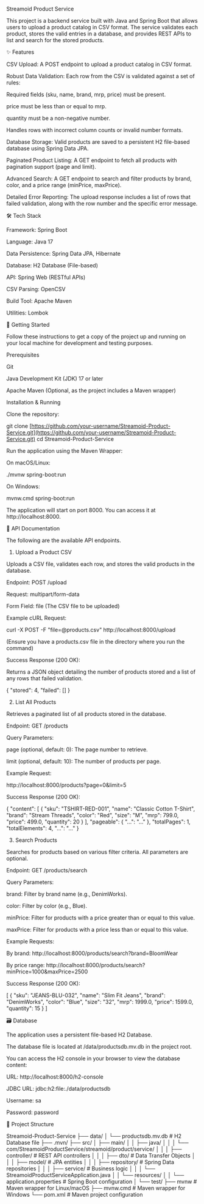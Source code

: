 Streamoid Product Service

This project is a backend service built with Java and Spring Boot that allows users to upload a product catalog in CSV format. The service validates each product, stores the valid entries in a database, and provides REST APIs to list and search for the stored products.

✨ Features

CSV Upload: A POST endpoint to upload a product catalog in CSV format.

Robust Data Validation: Each row from the CSV is validated against a set of rules:

Required fields (sku, name, brand, mrp, price) must be present.

price must be less than or equal to mrp.

quantity must be a non-negative number.

Handles rows with incorrect column counts or invalid number formats.

Database Storage: Valid products are saved to a persistent H2 file-based database using Spring Data JPA.

Paginated Product Listing: A GET endpoint to fetch all products with pagination support (page and limit).

Advanced Search: A GET endpoint to search and filter products by brand, color, and a price range (minPrice, maxPrice).

Detailed Error Reporting: The upload response includes a list of rows that failed validation, along with the row number and the specific error message.

🛠️ Tech Stack

Framework: Spring Boot

Language: Java 17

Data Persistence: Spring Data JPA, Hibernate

Database: H2 Database (File-based)

API: Spring Web (RESTful APIs)

CSV Parsing: OpenCSV

Build Tool: Apache Maven

Utilities: Lombok

🚀 Getting Started

Follow these instructions to get a copy of the project up and running on your local machine for development and testing purposes.

Prerequisites

Git

Java Development Kit (JDK) 17 or later

Apache Maven (Optional, as the project includes a Maven wrapper)

Installation & Running

Clone the repository:

git clone [https://github.com/your-username/Streamoid-Product-Service.git](https://github.com/your-username/Streamoid-Product-Service.git)
cd Streamoid-Product-Service


Run the application using the Maven Wrapper:

On macOS/Linux:

./mvnw spring-boot:run


On Windows:

mvnw.cmd spring-boot:run


The application will start on port 8000. You can access it at http://localhost:8000.

📖 API Documentation

The following are the available API endpoints.

1. Upload a Product CSV

Uploads a CSV file, validates each row, and stores the valid products in the database.

Endpoint: POST /upload

Request: multipart/form-data

Form Field: file (The CSV file to be uploaded)

Example cURL Request:

curl -X POST -F "file=@products.csv" http://localhost:8000/upload


(Ensure you have a products.csv file in the directory where you run the command)

Success Response (200 OK):

Returns a JSON object detailing the number of products stored and a list of any rows that failed validation.

{
  "stored": 4,
  "failed": []
}


2. List All Products

Retrieves a paginated list of all products stored in the database.

Endpoint: GET /products

Query Parameters:

page (optional, default: 0): The page number to retrieve.

limit (optional, default: 10): The number of products per page.

Example Request:

http://localhost:8000/products?page=0&limit=5


Success Response (200 OK):

{
    "content": [
        {
            "sku": "TSHIRT-RED-001",
            "name": "Classic Cotton T-Shirt",
            "brand": "Stream Threads",
            "color": "Red",
            "size": "M",
            "mrp": 799.0,
            "price": 499.0,
            "quantity": 20
        }
    ],
    "pageable": { "...": "..." },
    "totalPages": 1,
    "totalElements": 4,
    "...": "..."
}


3. Search Products

Searches for products based on various filter criteria. All parameters are optional.

Endpoint: GET /products/search

Query Parameters:

brand: Filter by brand name (e.g., DenimWorks).

color: Filter by color (e.g., Blue).

minPrice: Filter for products with a price greater than or equal to this value.

maxPrice: Filter for products with a price less than or equal to this value.

Example Requests:

By brand: http://localhost:8000/products/search?brand=BloomWear

By price range: http://localhost:8000/products/search?minPrice=1000&maxPrice=2500

Success Response (200 OK):

[
    {
        "sku": "JEANS-BLU-032",
        "name": "Slim Fit Jeans",
        "brand": "DenimWorks",
        "color": "Blue",
        "size": "32",
        "mrp": 1999.0,
        "price": 1599.0,
        "quantity": 15
    }
]


🗃️ Database

The application uses a persistent file-based H2 Database.

The database file is located at /data/productsdb.mv.db in the project root.

You can access the H2 console in your browser to view the database content:

URL: http://localhost:8000/h2-console

JDBC URL: jdbc:h2:file:./data/productsdb

Username: sa

Password: password

📁 Project Structure

Streamoid-Product-Service
├── data/
│   └── productsdb.mv.db      # H2 Database file
├── .mvn/
├── src/
│   ├── main/
│   │   ├── java/
│   │   │   └── com/StreamoidProductService/streamoid/product/service/
│   │   │       ├── controller/       # REST API controllers
│   │   │       ├── dto/              # Data Transfer Objects
│   │   │       ├── model/            # JPA entities
│   │   │       ├── repository/       # Spring Data repositories
│   │   │       ├── service/          # Business logic
│   │   │       └── StreamoidProductServiceApplication.java
│   │   └── resources/
│   │       └── application.properties # Spring Boot configuration
│   └── test/
├── mvnw                        # Maven wrapper for Linux/macOS
├── mvnw.cmd                    # Maven wrapper for Windows
└── pom.xml                     # Maven project configuration
